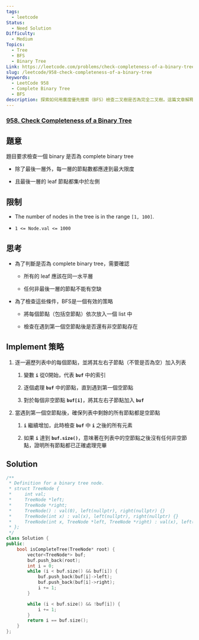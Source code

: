 ```yaml
---
tags:
  - leetcode
Status:
  - Need Solution
Difficulty:
  - Medium
Topics:
  - Tree
  - BFS
  - Binary Tree
Link: https://leetcode.com/problems/check-completeness-of-a-binary-tree/description/
slug: /leetcode/958-check-completeness-of-a-binary-tree
keywords:
  - LeetCode 958
  - Complete Binary Tree
  - BFS
description: 探索如何用廣度優先搜索（BFS）檢查二叉樹是否為完全二叉樹。這篇文章解釋了如何確認二叉樹的層級完整性和節點填充情況，並提供了相關代碼示例
---
```

### **[958\. Check Completeness of a Binary Tree](https://leetcode.com/problems/check-completeness-of-a-binary-tree/)**

## 題意

題目要求檢查一個 binary 是否為 complete binary tree

- 除了最後一層外，每一層的節點數都應達到最大限度

- 且最後一層的 leaf 節點都集中於左側

## 限制

- The number of nodes in the tree is in the range `[1, 100]`.

- `1 <= Node.val <= 1000`

## 思考

- 為了判斷是否為 complete binary tree，需要確認

   - 所有的 leaf 應該在同一水平層

   - 任何非最後一層的節點不能有空缺

- 為了檢查這些條件，BFS是一個有效的策略

   - 將每個節點（包括空節點）依次放入一個 list 中

   - 檢查在遇到第一個空節點後是否還有非空節點存在

## Implement 策略

1. 逐一遍歷列表中的每個節點，並將其左右子節點（不管是否為空）加入列表

   1. 變數 **`i`** 從0開始，代表 **`buf`** 中的索引

   2. 逐個處理 **`buf`** 中的節點，直到遇到第一個空節點

   3. 對於每個非空節點 **`buf[i]`**，將其左右子節點加入 **`buf`**

2. 當遇到第一個空節點後，確保列表中剩餘的所有節點都是空節點

   1. **`i`** 繼續增加，此時檢查 **`buf`** 中 **`i`** 之後的所有元素

   2. 如果 **`i`** 達到 **`buf.size()`**，意味著在列表中的空節點之後沒有任何非空節點，證明所有節點都已正確處理完畢

## Solution

```cpp
/**
 * Definition for a binary tree node.
 * struct TreeNode {
 *     int val;
 *     TreeNode *left;
 *     TreeNode *right;
 *     TreeNode() : val(0), left(nullptr), right(nullptr) {}
 *     TreeNode(int x) : val(x), left(nullptr), right(nullptr) {}
 *     TreeNode(int x, TreeNode *left, TreeNode *right) : val(x), left(left), right(right) {}
 * };
 */
class Solution {
public:
    bool isCompleteTree(TreeNode* root) {
        vector<TreeNode*> buf;
        buf.push_back(root);
        int i = 0;
        while (i < buf.size() && buf[i]) {
            buf.push_back(buf[i]->left);
            buf.push_back(buf[i]->right);
            i += 1;
        }

        while (i < buf.size() && !buf[i]) {
            i += 1;
        }
        return i == buf.size();
    }
};
```